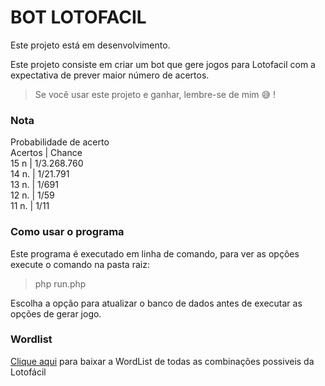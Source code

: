    
# BOT LOTOFACIL

Este projeto está em desenvolvimento.

Este projeto consiste em criar um bot que gere jogos para Lotofacil com a expectativa de prever maior número de acertos.

> Se você usar este projeto e ganhar, lembre-se de mim &#128517; !

### Nota

Probabilidade de acerto <br>
Acertos | Chance <br>
15 n    | 1/3.268.760  <br>
14 n.   | 1/21.791  <br>
13 n.   | 1/691  <br>
12 n.   | 1/59  <br>
11 n.   | 1/11  <br>

### Como usar o programa

Este programa é executado em linha de comando, para ver as opções execute o comando na pasta raiz:
> php run.php

Escolha a opção para atualizar o banco de dados antes de executar as opções de gerar jogo.


### Wordlist

[Clique aqui](https://mega.nz/file/fV1H2IIa#BbDVwtwr7z0OUMa_kj_W9HEWKLgUYgs9kKlRjETOluY) para baixar a WordList de todas as combinações possiveis da Lotofácil
      